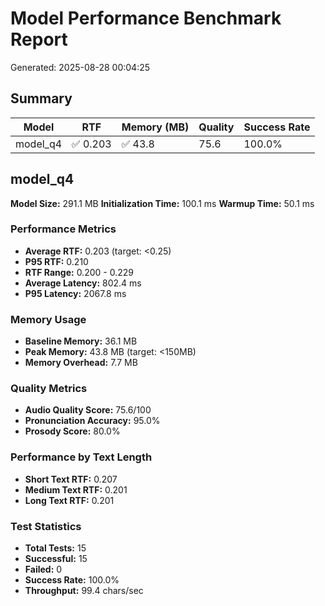 # Model Performance Benchmark Report
Generated: 2025-08-28 00:04:25

## Summary
| Model | RTF | Memory (MB) | Quality | Success Rate |
|-------|-----|-------------|---------|--------------|
| model_q4 | ✅ 0.203 | ✅ 43.8 | 75.6 | 100.0% |

## model_q4
**Model Size:** 291.1 MB
**Initialization Time:** 100.1 ms
**Warmup Time:** 50.1 ms

### Performance Metrics
- **Average RTF:** 0.203 (target: <0.25)
- **P95 RTF:** 0.210
- **RTF Range:** 0.200 - 0.229
- **Average Latency:** 802.4 ms
- **P95 Latency:** 2067.8 ms

### Memory Usage
- **Baseline Memory:** 36.1 MB
- **Peak Memory:** 43.8 MB (target: <150MB)
- **Memory Overhead:** 7.7 MB

### Quality Metrics
- **Audio Quality Score:** 75.6/100
- **Pronunciation Accuracy:** 95.0%
- **Prosody Score:** 80.0%

### Performance by Text Length
- **Short Text RTF:** 0.207
- **Medium Text RTF:** 0.201
- **Long Text RTF:** 0.201

### Test Statistics
- **Total Tests:** 15
- **Successful:** 15
- **Failed:** 0
- **Success Rate:** 100.0%
- **Throughput:** 99.4 chars/sec
